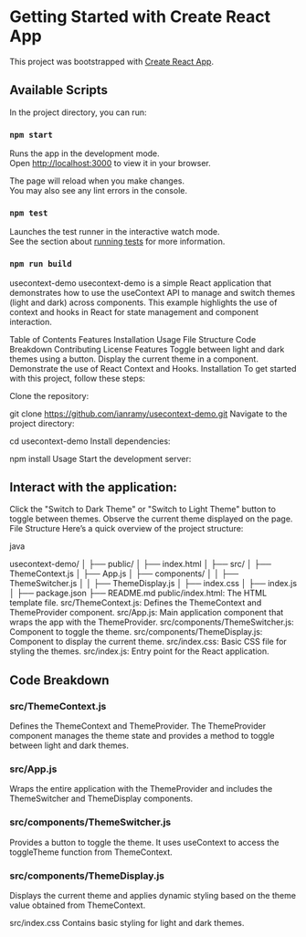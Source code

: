 # Getting Started with Create React App

This project was bootstrapped with [Create React App](https://github.com/facebook/create-react-app).

## Available Scripts

In the project directory, you can run:

### `npm start`

Runs the app in the development mode.\
Open [http://localhost:3000](http://localhost:3000) to view it in your browser.

The page will reload when you make changes.\
You may also see any lint errors in the console.

### `npm test`

Launches the test runner in the interactive watch mode.\
See the section about [running tests](https://facebook.github.io/create-react-app/docs/running-tests) for more information.

### `npm run build`

usecontext-demo
usecontext-demo is a simple React application that demonstrates how to use the useContext API to manage and switch themes (light and dark) across components. This example highlights the use of context and hooks in React for state management and component interaction.

Table of Contents
Features
Installation
Usage
File Structure
Code Breakdown
Contributing
License
Features
Toggle between light and dark themes using a button.
Display the current theme in a component.
Demonstrate the use of React Context and Hooks.
Installation
To get started with this project, follow these steps:

Clone the repository:



git clone https://github.com/ianramy/usecontext-demo.git
Navigate to the project directory:



cd usecontext-demo
Install dependencies:



npm install
Usage
Start the development server:



## Interact with the application:

Click the "Switch to Dark Theme" or "Switch to Light Theme" button to toggle between themes.
Observe the current theme displayed on the page.
File Structure
Here’s a quick overview of the project structure:

java

usecontext-demo/
│
├── public/
│   ├── index.html
│
├── src/
│   ├── ThemeContext.js
│   ├── App.js
│   ├── components/
│   │   ├── ThemeSwitcher.js
│   │   ├── ThemeDisplay.js
│   ├── index.css
│   ├── index.js
│
├── package.json
├── README.md
public/index.html: The HTML template file.
src/ThemeContext.js: Defines the ThemeContext and ThemeProvider component.
src/App.js: Main application component that wraps the app with the ThemeProvider.
src/components/ThemeSwitcher.js: Component to toggle the theme.
src/components/ThemeDisplay.js: Component to display the current theme.
src/index.css: Basic CSS file for styling the themes.
src/index.js: Entry point for the React application.
## Code Breakdown
### src/ThemeContext.js
Defines the ThemeContext and ThemeProvider. The ThemeProvider component manages the theme state and provides a method to toggle between light and dark themes.

### src/App.js
Wraps the entire application with the ThemeProvider and includes the ThemeSwitcher and ThemeDisplay components.

### src/components/ThemeSwitcher.js
Provides a button to toggle the theme. It uses useContext to access the toggleTheme function from ThemeContext.

### src/components/ThemeDisplay.js
Displays the current theme and applies dynamic styling based on the theme value obtained from ThemeContext.

src/index.css
Contains basic styling for light and dark themes.